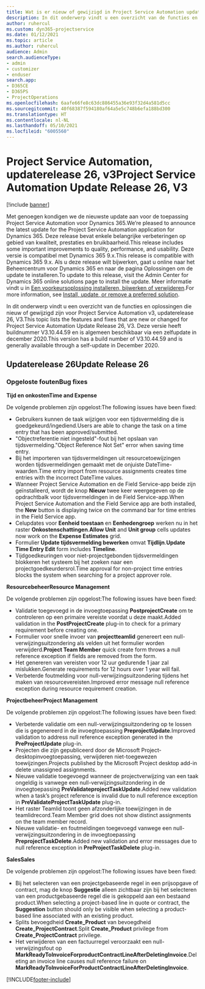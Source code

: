 ```yaml
---
title: Wat is er nieuw of gewijzigd in Project Service Automation updaterelease 26, v3
description: In dit onderwerp vindt u een overzicht van de functies en oplossingen die beschikbaar zijn voor Project Service Automation updaterelease 26, v3.
author: ruhercul
ms.custom: dyn365-projectservice
ms.date: 01/12/2021
ms.topic: article
ms.author: ruhercul
audience: Admin
search.audienceType:
- admin
- customizer
- enduser
search.app:
- D365CE
- D365PS
- ProjectOperations
ms.openlocfilehash: 6aafe66fe8c63dc886455a36e93f32d4a581d5cc
ms.sourcegitcommit: 40f68387f594180af64a5e5c748b6efa188bd300
ms.translationtype: HT
ms.contentlocale: nl-NL
ms.lasthandoff: 05/10/2021
ms.locfileid: "6005560"
---
```

# <a name="project-service-automation-update-release-26-v3"></a><span data-ttu-id="17858-103">Project Service Automation, updaterelease 26, v3</span><span class="sxs-lookup"><span data-stu-id="17858-103">Project Service Automation Update Release 26, V3</span></span>

[!include [banner](../includes/psa-now-project-operations.md)]

<span data-ttu-id="17858-104">Met genoegen kondigen we de nieuwste update aan voor de toepassing Project Service Automation voor Dynamics 365.</span><span class="sxs-lookup"><span data-stu-id="17858-104">We’re pleased to announce the latest update for the Project Service Automation application for Dynamics 365.</span></span> <span data-ttu-id="17858-105">Deze release bevat enkele belangrijke verbeteringen op gebied van kwaliteit, prestaties en bruikbaarheid.</span><span class="sxs-lookup"><span data-stu-id="17858-105">This release includes some important improvements to quality, performance, and usability.</span></span> <span data-ttu-id="17858-106">Deze versie is compatibel met Dynamics 365 9.x.</span><span class="sxs-lookup"><span data-stu-id="17858-106">This release is compatible with Dynamics 365 9.x.</span></span> <span data-ttu-id="17858-107">Als u deze release wilt bijwerken, gaat u online naar het Beheercentrum voor Dynamics 365 en naar de pagina Oplossingen om de update te installeren.</span><span class="sxs-lookup"><span data-stu-id="17858-107">To update to this release, visit the Admin Center for Dynamics 365 online solutions page to install the update.</span></span> <span data-ttu-id="17858-108">Meer informatie vindt u in [Een voorkeursoplossing installeren, bijwerken of verwijderen](/power-platform/admin/install-remove-preferred-solution).</span><span class="sxs-lookup"><span data-stu-id="17858-108">For more information, see [Install, update, or remove a preferred solution](/power-platform/admin/install-remove-preferred-solution).</span></span>

<span data-ttu-id="17858-109">In dit onderwerp vindt u een overzicht van de functies en oplossingen die nieuw of gewijzigd zijn voor Project Service Automation v3, updaterelease 26, V3.</span><span class="sxs-lookup"><span data-stu-id="17858-109">This topic lists the features and fixes that are new or changed for Project Service Automation Update Release 26, V3.</span></span> <span data-ttu-id="17858-110">Deze versie heeft buildnummer V3.10.44.59 en is algemeen beschikbaar via een zelfupdate in december 2020.</span><span class="sxs-lookup"><span data-stu-id="17858-110">This version has a build number of V3.10.44.59 and is generally available through a self-update in December 2020.</span></span>

## <a name="update-release-26"></a><span data-ttu-id="17858-111">Updaterelease 26</span><span class="sxs-lookup"><span data-stu-id="17858-111">Update Release 26</span></span>

### <a name="bug-fixes"></a><span data-ttu-id="17858-112">Opgeloste fouten</span><span class="sxs-lookup"><span data-stu-id="17858-112">Bug fixes</span></span>

<span data-ttu-id="17858-113">**Tijd en onkosten**</span><span class="sxs-lookup"><span data-stu-id="17858-113">**Time and Expense**</span></span>

<span data-ttu-id="17858-114">De volgende problemen zijn opgelost:</span><span class="sxs-lookup"><span data-stu-id="17858-114">The following issues have been fixed:</span></span>

- <span data-ttu-id="17858-115">Gebruikers kunnen de taak wijzigen voor een tijdsvermelding die is goedgekeurd/ingediend.</span><span class="sxs-lookup"><span data-stu-id="17858-115">Users are able to change the task on a time entry that has been approved/submitted.</span></span>
- <span data-ttu-id="17858-116">"Objectreferentie niet ingesteld"-fout bij het opslaan van tijdsvermelding.</span><span class="sxs-lookup"><span data-stu-id="17858-116">"Object Reference Not Set" error when saving time entry.</span></span>
- <span data-ttu-id="17858-117">Bij het importeren van tijdsvermeldingen uit resourcetoewijzingen worden tijdsvermeldingen gemaakt met de onjuiste DateTime-waarden.</span><span class="sxs-lookup"><span data-stu-id="17858-117">Time entry import from resource assignments creates time entries with the incorrect DateTime values.</span></span>
- <span data-ttu-id="17858-118">Wanneer Project Service Automation en de Field Service-app beide zijn geïnstalleerd, wordt de knop **Nieuw** twee keer weergegeven op de opdrachtbalk voor tijdsvermeldingen in de Field Service-app.</span><span class="sxs-lookup"><span data-stu-id="17858-118">When Project Service Automation and the Field Service app are both installed, the **New** button is displaying twice on the command bar for time entries in the Field Service app.</span></span>
- <span data-ttu-id="17858-119">Celupdates voor **Eenheid toestaan** en **Eenhedengroep** werken nu in het raster **Onkostenschattingen**.</span><span class="sxs-lookup"><span data-stu-id="17858-119">**Allow Unit** and **Unit group** cells updates now work on the **Expense Estimates** grid.</span></span>
- <span data-ttu-id="17858-120">Formulier **Update tijdsvermelding bewerken** omvat **Tijdlijn**.</span><span class="sxs-lookup"><span data-stu-id="17858-120">**Update Time Entry Edit** form includes **Timeline**.</span></span>
- <span data-ttu-id="17858-121">Tijdgoedkeuringen voor niet-projectgebonden tijdsvermeldingen blokkeren het systeem bij het zoeken naar een projectgoedkeurdersrol.</span><span class="sxs-lookup"><span data-stu-id="17858-121">Time approval for non-project time entries blocks the system when searching for a project approver role.</span></span>

<span data-ttu-id="17858-122">**Resourcebeheer**</span><span class="sxs-lookup"><span data-stu-id="17858-122">**Resource Management**</span></span>

<span data-ttu-id="17858-123">De volgende problemen zijn opgelost:</span><span class="sxs-lookup"><span data-stu-id="17858-123">The following issues have been fixed:</span></span>

- <span data-ttu-id="17858-124">Validatie toegevoegd in de invoegtoepassing **PostprojectCreate** om te controleren op een primaire vereiste voordat u deze maakt.</span><span class="sxs-lookup"><span data-stu-id="17858-124">Added validation in the **PostProjectCreate** plug-in to check for a primary requirement before creating one.</span></span>
- <span data-ttu-id="17858-125">Formulier voor snelle invoer van **projectteamlid** genereert een null-verwijzingsuitzondering als velden uit het formulier worden verwijderd.</span><span class="sxs-lookup"><span data-stu-id="17858-125">**Project Team Member** quick create form throws a null reference exception if fields are removed from the form.</span></span>
- <span data-ttu-id="17858-126">Het genereren van vereisten voor 12 uur gedurende 1 jaar zal mislukken.</span><span class="sxs-lookup"><span data-stu-id="17858-126">Generate requirements for 12 hours over 1 year will fail.</span></span>
- <span data-ttu-id="17858-127">Verbeterde foutmelding voor null-verwijzingsuitzondering tijdens het maken van resourcevereisten.</span><span class="sxs-lookup"><span data-stu-id="17858-127">Improved error message null reference exception during resource requirement creation.</span></span>

<span data-ttu-id="17858-128">**Projectbeheer**</span><span class="sxs-lookup"><span data-stu-id="17858-128">**Project Management**</span></span>

<span data-ttu-id="17858-129">De volgende problemen zijn opgelost:</span><span class="sxs-lookup"><span data-stu-id="17858-129">The following issues have been fixed:</span></span>

- <span data-ttu-id="17858-130">Verbeterde validatie om een null-verwijzingsuitzondering op te lossen die is gegenereerd in de invoegtoepassing **PreprojectUpdate**.</span><span class="sxs-lookup"><span data-stu-id="17858-130">Improved validation to address null reference exception generated in the **PreProjectUpdate** plug-in.</span></span>
- <span data-ttu-id="17858-131">Projecten die zijn gepubliceerd door de Microsoft Project-desktopinvoegtoepassing, verwijderen niet-toegewezen toewijzingen.</span><span class="sxs-lookup"><span data-stu-id="17858-131">Projects published by the Microsoft Project desktop add-in delete unassigned assignments.</span></span>
- <span data-ttu-id="17858-132">Nieuwe validatie toegevoegd wanneer de projectverwijzing van een taak ongeldig is vanwege een null-verwijzingsuitzondering in de invoegtoepassing **PreValidateprojectTaskUpdate**.</span><span class="sxs-lookup"><span data-stu-id="17858-132">Added new validation when a task’s project reference is invalid due to null reference exception in **PreValidateProjectTaskUpdate** plug-in.</span></span>
- <span data-ttu-id="17858-133">Het raster Teamlid toont geen afzonderlijke toewijzingen in de teamlidrecord.</span><span class="sxs-lookup"><span data-stu-id="17858-133">Team Member grid does not show distinct assignments on the team member record.</span></span>
- <span data-ttu-id="17858-134">Nieuwe validatie- en foutmeldingen toegevoegd vanwege een null-verwijzingsuitzondering in de invoegtoepassing **PreprojectTaskDelete**.</span><span class="sxs-lookup"><span data-stu-id="17858-134">Added new validation and error messages due to null reference exception in **PreProjectTaskDelete** plug-in.</span></span>

<span data-ttu-id="17858-135">**Sales**</span><span class="sxs-lookup"><span data-stu-id="17858-135">**Sales**</span></span>

<span data-ttu-id="17858-136">De volgende problemen zijn opgelost:</span><span class="sxs-lookup"><span data-stu-id="17858-136">The following issues have been fixed:</span></span>

- <span data-ttu-id="17858-137">Bij het selecteren van een projectgebaseerde regel in een prijsopgave of contract, mag de knop **Suggestie** alleen zichtbaar zijn bij het selecteren van een productgebaseerde regel die is gekoppeld aan een bestaand product.</span><span class="sxs-lookup"><span data-stu-id="17858-137">When selecting a project-based line in quote or contract, the **Suggestion** button should only be visible when selecting a product-based line associated with an existing product.</span></span>
- <span data-ttu-id="17858-138">Splits bevoegdheid **Create_Product** van bevoegdheid **Create_ProjectContract**.</span><span class="sxs-lookup"><span data-stu-id="17858-138">Split **Create_Product** privilege from **Create_ProjectContract** privilege.</span></span>
- <span data-ttu-id="17858-139">Het verwijderen van een factuurregel veroorzaakt een null-verwijzingsfout op **MarkReadyToInvoiceForproductContractLineAfterDeletingInvoice**.</span><span class="sxs-lookup"><span data-stu-id="17858-139">Deleting an invoice line causes null reference failure on **MarkReadyToInvoiceForProductContractLineAfterDeletingInvoice**.</span></span>


[!INCLUDE[footer-include](../includes/footer-banner.md)]